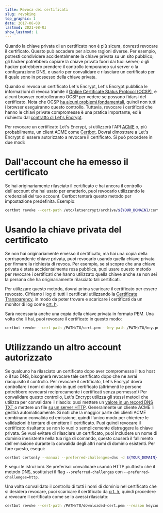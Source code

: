 ```yaml
---
title: Revoca dei certificati
slug: revoking
top_graphic: 1
date: 2017-06-08
lastmod: 2021-08-03
show_lastmod: 1
---
```



Quando la chiave privata di un certificato non è più sicura, dovresti revocare il certificato. Questo può accadere per alcune ragioni diverse. Per esempio, potresti condividere accidentalmente la chiave privata su un sito pubblico; gli hacker potrebbero copiare la chiave privata fuori dai tuoi server; o gli hacker potrebbero prendere il controllo temporaneo sui server o la configurazione DNS, e usarlo per convalidare e rilasciare un certificato per il quale sono in possesso della chiave privata.

Quando si revoca un certificato Let's Encrypt, Let's Encrypt pubblica le informazioni di revoca tramite il [Online Certificate Status Protocol (OCSP)](https://en.wikipedia.org/wiki/Online_Certificate_Status_Protocol), e alcuni browser controlleranno OCSP per vedere se possono fidarsi del certificato. Nota che OCSP [ha alcuni problemi fondamentali](https://www.imperialviolet.org/2011/03/18/revocation.html), quindi non tutti i browser eseguiranno questo controllo. Tuttavia, revocare i certificati che hanno le chiavi private compromesse è una pratica importante, ed è richiesto dal [contratto di Let's Encrypt](/repository).

Per revocare un certificato Let's Encrypt, si utilizzerà l'API [ACME](https://github.com/letsencrypt/boulder/blob/main/docs/acme-divergences.md) o, più probabilmente, un client ACME come [Certbot](https://certbot.eff.org/). Dovrai dimostrare a Let's Encrypt di essere autorizzato a revocare il certificato. Si può procedere in due modi:

# Dall'account che ha emesso il certificato

Se hai originariamente rilasciato il certificato e hai ancora il controllo dell'account che hai usato per emetterlo, puoi revocarlo utilizzando le credenziali del tuo account. Certbot tenterà questo metodo per impostazione predefinita. Esempio:

```bash
certbot revoke --cert-path /etc/letsencrypt/archive/${YOUR_DOMAIN}/cert1.pem --reason keycompromise
```

# Usando la chiave privata del certificato

Se non hai originariamente emesso il certificato, ma hai una copia della corrispondente chiave privata, puoi revocarlo usando quella chiave privata per firmare la richiesta di revoca. Per esempio, se si scopre che una chiave privata è stata accidentalmente resa pubblica, puoi usare questo metodo per revocare i certificati che hanno utilizzato quella chiave anche se non sei la persona che ha originariamente rilasciato tali certificati.

Per utilizzare questo metodo, dovrai prima scaricare il certificato per essere revocato. Cifriamo i log di tutti i certificati utilizzando la [Certificate Transparency](https://www.certificate-transparency.org/), in modo da poter trovare e scaricare i certificati da un monitor di log come [crt. h](https://crt.sh/).

Sarà necessaria anche una copia della chiave privata in formato PEM. Una volta che li hai, puoi revocare il certificato in questo modo:

```bash
certbot revoke --cert-path /PATH/TO/cert.pem --key-path /PATH/TO/key.pem --reason keycompromise
```

# Utilizzando un altro account autorizzato

Se qualcuno ha rilasciato un certificato dopo aver compromesso il tuo host o il tuo DNS, bisognerà revocare tale certificato dopo che ne avrai riacquisito il controllo. Per revocare il certificato, Let's Encrypt dovrà controllare i nomi di dominio in quel certificato (altrimenti le persone potrebbero revocarsi reciprocamente i certificati senza permesso!) Per convalidare questo controllo, Let's Encrypt utilizza gli stessi metodi che utilizza per convalidare il rilascio: puoi mettere un [valore in un record DNS TXT ](https://tools.ietf.org/html/rfc8555#section-8.4) o mettere un file [su un server HTTP](https://tools.ietf.org/html/rfc8555#section-8.3). Generalmente un cliente ACME li gestirà automaticamente. Si noti che la maggior parte dei clienti ACME combinano convalida ed emissione, quindi l'unico modo per chiedere le validazioni è tentare di emettere il certificato. Puoi quindi revocare il certificato risultante se non lo vuoi o semplicemente distruggere la chiave privata. Se vuoi evitare di rilasciare un certificato, puoi includere un nome di dominio inesistente nella tua riga di comando, questo causerà il fallimento dell'emissione durante la convalida degli altri nomi di dominio esistenti. Per fare questo, esegui:

```bash
certbot certonly --manual --preferred-challenges=dns -d ${YOUR_DOMAIN} -d nonexistent.${YOUR_DOMAIN}
```

E segui le istruzioni. Se preferisci convalidare usando HTTP piuttosto che il metodo DNS, sostituisci il flag `--preferred-challenges` con `--preferred-challenges=http`.

Una volta convalidato il controllo di tutti i nomi di dominio nel certificato che si desidera revocare, puoi scaricare il certificato da [crt. h](https://crt.sh/), quindi procedere a revocare il certificato come se lo avessi rilasciato:

```bash
certbot revoke --cert-path /PATH/TO/downloaded-cert.pem --reason keycompromise
```
